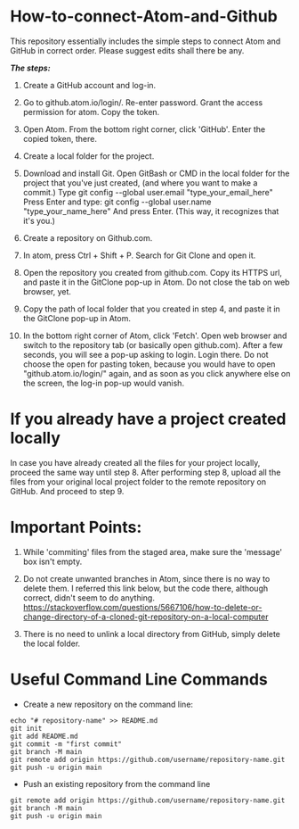 # How-to-connect-Atom-and-Github
This repository essentially includes the simple steps to connect Atom and GitHub in correct order. Please suggest edits shall there be any.


__*The steps:*__

1. Create a GitHub account and log-in.

2. Go to github.atom.io/login/. Re-enter password.
	Grant the access permission for atom.
	Copy the token.

3. Open Atom. From the bottom right corner, click 'GitHub'. Enter the copied token, there.

4. Create a local folder for the project.

4. Download and install Git.
	Open GitBash or CMD in the local folder for the project that you've just created, (and where you want to make a commit.)
	Type
		git config --global user.email "type_your_email_here"
	Press Enter and type:
		git config --global user.name "type_your_name_here"
	And press Enter.
(This way, it recognizes that it's you.)

5. Create a repository on Github.com.

6. In atom, press Ctrl + Shift + P. Search for Git Clone and open it.

7. Open the repository you created from github.com. Copy its HTTPS url, and paste it in the GitClone pop-up in Atom. Do not close the tab on web browser, yet.

8. Copy the path of local folder that you created in step 4, and paste it in the GitClone pop-up in Atom.

9. In the bottom right corner of Atom, click 'Fetch'. Open web browser and switch to the repository tab (or basically open github.com).
After a few seconds, you will see a pop-up asking to login. Login there. Do not choose the open for pasting token, because you would have to open "github.atom.io/login/" again, and as soon as you click anywhere else on the screen, the log-in pop-up would vanish.

# If you already have a project created locally
In case you have already created all the files for your project locally, proceed the same way until step 8.
After performing step 8, upload all the files from your original local project folder to the remote repository on GitHub. And proceed to step 9.

# Important Points:

1. While 'commiting' files from the staged area, make sure the 'message' box isn't empty.
  
2. Do not create unwanted branches in Atom, since there is no way to delete them. I referred this link below, but the code there, although correct, didn't seem to do anything.
		https://stackoverflow.com/questions/5667106/how-to-delete-or-change-directory-of-a-cloned-git-repository-on-a-local-computer
    
3. There is no need to unlink a local directory from GitHub, simply delete the local folder.


# Useful Command Line Commands

* Create a new repository on the command line:
```
echo "# repository-name" >> README.md
git init
git add README.md
git commit -m "first commit"
git branch -M main
git remote add origin https://github.com/username/repository-name.git
git push -u origin main
```
* Push an existing repository from the command line
```
git remote add origin https://github.com/username/repository-name.git
git branch -M main
git push -u origin main
```

